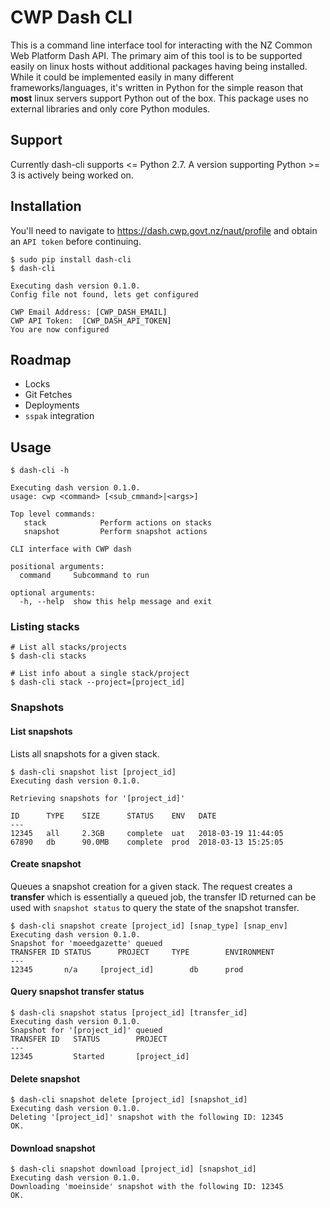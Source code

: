# CWP Dash CLI

This is a command line interface tool for interacting with the NZ Common Web Platform Dash API. The primary aim of this tool is to be supported easily on linux hosts without additional packages having being installed. While it could be implemented easily in many different frameworks/languages, it's written in Python for the simple reason that **most** linux servers support Python out of the box. This package uses no external libraries and only core Python modules.

## Support

Currently dash-cli supports <= Python 2.7. A version supporting Python >= 3 is actively being worked on.

## Installation

You'll need to navigate to https://dash.cwp.govt.nz/naut/profile and obtain an `API token` before continuing.

```
$ sudo pip install dash-cli
$ dash-cli

Executing dash version 0.1.0.
Config file not found, lets get configured

CWP Email Address: [CWP_DASH_EMAIL]
CWP API Token:  [CWP_DASH_API_TOKEN]
You are now configured
```

## Roadmap

* Locks
* Git Fetches
* Deployments
* `sspak` integration

## Usage

```
$ dash-cli -h

Executing dash version 0.1.0.
usage: cwp <command> [<sub_cmmand>|<args>]

Top level commands:
   stack            Perform actions on stacks
   snapshot         Perform snapshot actions

CLI interface with CWP dash

positional arguments:
  command     Subcommand to run

optional arguments:
  -h, --help  show this help message and exit
```

### Listing stacks
```
# List all stacks/projects
$ dash-cli stacks

# List info about a single stack/project
$ dash-cli stack --project=[project_id]
```

### Snapshots

#### List snapshots

Lists all snapshots for a given stack.

```
$ dash-cli snapshot list [project_id]
Executing dash version 0.1.0.

Retrieving snapshots for '[project_id]'

ID      TYPE    SIZE      STATUS    ENV   DATE
---
12345   all     2.3GB     complete  uat   2018-03-19 11:44:05
67890   db      90.0MB    complete  prod  2018-03-13 15:25:05
```

#### Create snapshot

Queues a snapshot creation for a given stack. The request creates a **transfer** which is essentially a queued job, the transfer ID returned can be used with `snapshot status` to query the state of the snapshot transfer.

```
$ dash-cli snapshot create [project_id] [snap_type] [snap_env]
Executing dash version 0.1.0.
Snapshot for 'moeedgazette' queued
TRANSFER ID	STATUS		PROJECT		TYPE		ENVIRONMENT
---
12345		n/a		[project_id]		db		prod

```


#### Query snapshot transfer status

```
$ dash-cli snapshot status [project_id] [transfer_id]
Executing dash version 0.1.0.
Snapshot for '[project_id]' queued
TRANSFER ID	  STATUS		PROJECT
---
12345         Started		[project_id]

```


#### Delete snapshot

```
$ dash-cli snapshot delete [project_id] [snapshot_id]
Executing dash version 0.1.0.
Deleting '[project_id]' snapshot with the following ID: 12345
OK.
```

#### Download snapshot

```
$ dash-cli snapshot download [project_id] [snapshot_id]
Executing dash version 0.1.0.
Downloading 'moeinside' snapshot with the following ID: 12345
OK.

```
